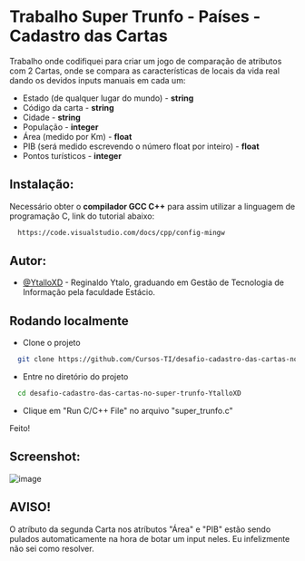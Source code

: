 
# Trabalho Super Trunfo - Países - Cadastro das Cartas

Trabalho onde codifiquei para criar um jogo de comparação de atributos com 2 Cartas, onde se compara as características de locais da vida real dando os devidos inputs manuais em cada um:
* Estado (de qualquer lugar do mundo) - __string__
* Código da carta - __string__
* Cidade - __string__
* População - __integer__
* Área (medido por Km) - __float__
* PIB (será medido escrevendo o número float por inteiro) - __float__
* Pontos turísticos - __integer__
## Instalação:

Necessário obter o __compilador GCC C++__ para assim utilizar a linguagem de programação C, link do tutorial abaixo:

```bash
  https://code.visualstudio.com/docs/cpp/config-mingw
```
    
## Autor:

- [@YtalloXD](https://www.github.com/YtalloXD) - Reginaldo Ytalo, graduando em Gestão de Tecnologia de Informação pela faculdade Estácio.
## Rodando localmente

* Clone o projeto

```bash
  git clone https://github.com/Cursos-TI/desafio-cadastro-das-cartas-no-super-trunfo-YtalloXD
```

* Entre no diretório do projeto

```bash
  cd desafio-cadastro-das-cartas-no-super-trunfo-YtalloXD
```

* Clique em "Run C/C++ File" no arquivo "super_trunfo.c"

Feito!

## Screenshot:

![image](https://github.com/user-attachments/assets/f21eb748-781b-405c-997e-5f5b060d5ac4)

## AVISO!

O atríbuto da segunda Carta nos atríbutos "Área" e "PIB" estão sendo pulados automaticamente na hora de botar um input neles. Eu infelizmente não sei como resolver.
